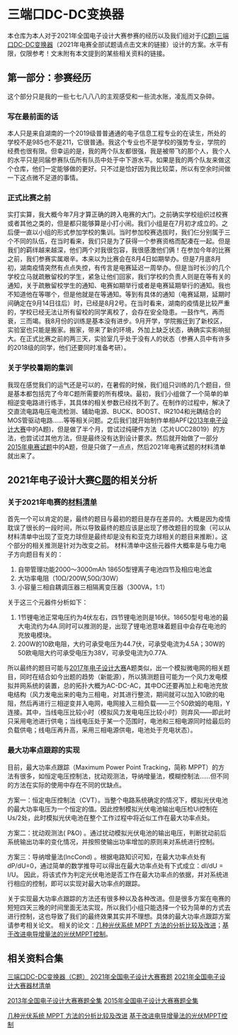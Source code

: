 # 三端口DC-DC变换器

本仓库为本人对于2021年全国电子设计大赛参赛的经历以及我们组对于[(C题)三端口DC-DC变换器](2021年C题.docx)（2021年电赛全部试题请点击文末的链接）设计的方案。水平有限，仅限参考！文末附有本文提到的某些相关资料的链接。

## 第一部分：参赛经历

这个部分只是我的一些七七八八八的主观感受和一些流水账，凌乱而又杂碎。

### 写在最前面的话

本人只是来自湖南的一个2019级普普通通的电子信息工程专业的在读生，所处的学校不是985也不是211，它很普通。我这个专业也不是学校的强势专业，学院的经费也很有限。但幸运的是，我的两个队友都很强，我是被带飞的那个人，我个人的水平只是同届参赛队伍所有队员中处于中下游水平。如果是我的两个队友来做这个仓库，他们一定能够做的更好。只不过是恰好因为我比较菜，所以有空余时间做一下这点微不足道的事情。

### 正式比赛之前

实打实算，我大概今年7月才算正确的跨入电赛的大门。之前确实学校组织过校赛或者其他之类的，但是都只能够算是小打小闹。我们小组是在7月初才成立的。之后便一直以小组的形式参加学校的集训。当时参加校赛选拔时，我们仨分别属于三个不同的队伍，在当时看来，我们只是为了获得一个参赛资格而配凑在一起。但是我们的羁绊越来越深，他们两个对我很包容，我很感激他们俩！在参加今年的比赛之前，我们参赛实属艰辛。本来以为比赛会在8月4日如期举办。但是7月底8月初，湖南疫情突然有点点失控，有传言是电赛延迟一周举办。但是当时长沙的几个学校立马就疏散留校的学生，紧急让他们回家，我们学校的负责人则是在等有关的通知，关于疏散留校学生的通知、电赛如期举行或者是电赛延期举行的通知。我也不知道他在等哪个，但是他就是在等通知。等到有具体的通知（电赛延期，延期时间确定在9月14日往后）时，已经是8月2号。在当时看来，湖南的疫情是比较严重的，学校已经无法让所有留校的同学离校了，会存在安全隐患。一鼓作气，再而衰，三而竭。我8月份的训练是基本没有进步。9月开学，学院搬迁到了新校区，实验室也只能是搬家。搬家，带来了新的环境，外加上缺乏状态，确确实实影响挺大。在正式比赛之前的两三天，实验室几乎处于没有人的状态（参赛人员中有许多的2018级的同学，他们还要同时准备考研）。

### 关于学校暑期的集训

我现在感觉我们的运气还是可以的，在暑假的时候，我们组只训练的几个题目，但是基本都包括完了今年C题所需要的所有模块。最初，我们小组做了一个简单的单相逆变电路进行练手，其具体的相关参数已经找不到了。在制作的过程中，解决了交直流电路电压电流检测、辅助电源、BUCK、BOOST、IR2104和光耦结合的MOS管驱动电路……等等相关问题。之后我们就开始制作单相APF([2013年电子设计大赛](2013全国电子设计大赛题目.pdf)中的A题)，但是做了半个月，尝试过纯硬件方法（芯片UCC28019）的方法，也尝试过其他方法，但是最终没有达到设计要求。然后就开始做了一部分[2015年电赛试题](2015全国电子设计大赛题目.pdf)中的A题，但是只做了一点点，然后2021年电赛试题的材料清单就出来了。

## 2021年电子设计大赛[C题](2021年C题.docx)的相关分析

### 关于2021年电赛的[材料清单](2021电赛器材清单.pdf)

首先一个可以肯定的是，最终的题目与最初的题目是存在差异的。大概是因为疫情耽误了很长的一段时间，所以导致最终的题应该是出现了修改题目的现象（可以从材料清单中出现了亚克力球但是最终却是没有和亚克力球相关的题目来推断）。这个部分的相关推测是针对为改变之前。
材料清单中这些元器件大概率是与电力电子方向题目有关的：

1. 自带管理功能2000～3000mAh 18650型锂离子电池四节及相应电池盒
2. 大功率电阻（10Ω/200W,50Ω/30W）
3. 小容量三相自耦调压器三相隔离变压器（300VA，1:1）

关于这三个元器件分析如下：

1. 1节锂电池正常电压约为4伏左右，四节锂电池则是16伏。18650型号电池的最大电流约为4A.同时可以推测的是，出现了锂电池意味着题目中会存在电池的充放电模块。
2. 200W的10欧电阻，大约可承受电压为44.7伏，可承受电流为4.5A；30W的50欧电阻大约可承受电压为38V，可承受电流为0.77A.

所以最终的题目可能与[2017年电子设计大赛](2017年大学生子电子设计竞赛题目(A-P题全)附元器件清单.pdf)A题类似，出一个模拟微电网的相关题目，同时在结合如今出题的趋势（新能源），所以猜测题目可能为一个风力发电模拟并网系统的装置，总的拓扑大概为AC-DC-AC，其中DC还要再加上和电池充放电结构（风力发电出来的电为三相电，对其进行整流，期间就可以加入10欧的电阻，然后再进行三相逆变并入电网，电网接入三相负载——三个50欧姆的电阻，Y连接。其中，当线电压比较小时（模拟风力发电电压比较小时）则弃风——即此时只采用电池进行供电；当线电压处于某一个范围时，电池和三相电源同时给最后的负载供电；线电压再升高，采用三相电源供电，电池处于充电状态）。

### 最大功率点跟踪的实现

目前，最大功率点跟踪（Maximum Power Point Tracking，简称 MPPT）的方法有很多，如恒定电压控制法，扰动观测法，导纳增量法，模糊控制法……但不同的方法在实际的使用中存在不同的优缺点。

方案一：恒定电压控制法（CVT）。当整个电路系统确定的情况下，模拟光伏电池的最大功率电压为一个恒定的值。因此控制模拟光伏电池输出电压检Ui控制在Us/2处，此时模拟光伏电池在整个工作过程中将近似工作在最大功率点处。

方案二：扰动观测法( P&O) 。通过扰动模拟光伏电池的输出电压，判断扰动前后系统输出功率的变化情况，并按照使输出功率增加的原则来对系统进行控制。

方案三：导纳增量法(IncCond) 。根据电路知识可知，在最大功率点处有 dP/dU=0，通过简单的数学推导可以得出在最大功率点处有下式成立：dI/dU = I/U。 因此，将该式作为判定光伏电池是否工作在最大功率点的依据，并对系统进行相应的控制，即可以实现对最大功率点的跟踪。

关于实现最大功率点跟踪的方法还有很多种以及各种改进。但是很多方案在电赛的短短四天三晚的时间里面无法实现，所以我们小组只能选择一个较为简单的方式去进行控制，这也导致了我们的最终效果其实并不理想。具体的最大功率点跟踪方案请参考相关论文。
相关的论文：[几种光伏系统 MPPT 方法的分析比较及改进](https://kns.cnki.net/kcms/detail/detail.aspx?dbcode=CJFD&dbname=CJFD2007&filename=DLDZ200705001&uniplatform=NZKPT&v=ndG04dNQ4IB2BXtqVhJDjdtiktz7IKgJVPT-1DynU24uyqaxw1huS4L0oKLHgF_T)；[基于改进电导增量法的光伏MPPT控制](https://kns.cnki.net/kcms/detail/detail.aspx?dbcode=CJFD&dbname=CJFDLAST2021&filename=XBDJ202109008&uniplatform=NZKPT&v=Is2N8VyAT6BkXoAIJiStBTJwWZPgwUxfGJ8AQkMAMvQ2WkwZNbvYGPrlSDIF8QmZ)。

## 相关资料合集

[三端口DC-DC变换器（C题）](2021年C题.docx)
[2021年全国电子设计大赛赛题](2021竞赛题目（本科）.zip)
[2021年全国电子设计大赛器材清单](2021电赛器材清单.pdf)

[2013年全国电子设计大赛赛题全集](2013全国电子设计大赛题目.pdf)
[2015年全国电子设计大赛赛题全集](2015全国电子设计大赛题目.pdf)

[几种光伏系统 MPPT 方法的分析比较及改进](https://kns.cnki.net/kcms/detail/detail.aspx?dbcode=CJFD&dbname=CJFD2007&filename=DLDZ200705001&uniplatform=NZKPT&v=ndG04dNQ4IB2BXtqVhJDjdtiktz7IKgJVPT-1DynU24uyqaxw1huS4L0oKLHgF_T)
[基于改进电导增量法的光伏MPPT控制](https://kns.cnki.net/kcms/detail/detail.aspx?dbcode=CJFD&dbname=CJFDLAST2021&filename=XBDJ202109008&uniplatform=NZKPT&v=Is2N8VyAT6BkXoAIJiStBTJwWZPgwUxfGJ8AQkMAMvQ2WkwZNbvYGPrlSDIF8QmZ)
